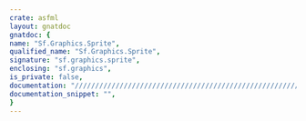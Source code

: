 ```yaml
---
crate: asfml
layout: gnatdoc
gnatdoc: {
name: "Sf.Graphics.Sprite",
qualified_name: "Sf.Graphics.Sprite",
signature: "sf.graphics.sprite",
enclosing: "sf.graphics",
is_private: false,
documentation: "//////////////////////////////////////////////////////////\n/ @brief Create a new sprite\n/\n/ @return A new sfSprite object, or NULL if it failed\n/\n//////////////////////////////////////////////////////////",
documentation_snippet: "",
}
---
```

